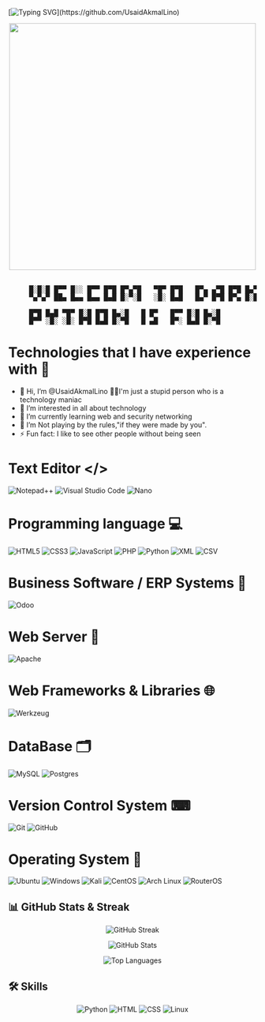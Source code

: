 [![Typing SVG](https://readme-typing-svg.herokuapp.com/?font=Monaco&color=ffffff&size=45&center=true&vCenter=true&width=1000&lines=Hallo+!+Welcome+to+My+Room;My+name+is+Circuitz+aka+Akmal+!)](https://github.com/UsaidAkmalLino)

<div align="center">
  <img src="https://media.tenor.com/zzntm2_9B3gAAAAC/hacker.gif width="999"  height="500" ">
</div>
<br>

<pre>
     █░█░█ █▀▀ █░░ █▀▀ █▀█ █▀▄▀█   ▀█▀ █▀█   █▀▄ ▄▀█ █▀█ █▄▀   █▀█ █▀█ █▀█ █▀▄▀█   █▀ █▀█ █▀▀ █ █▀▀ ▀█▀ █▄█
     ▀▄▀▄▀ ██▄ █▄▄ █▄▄ █▄█ █░▀░█   ░█░ █▄█   █▄▀ █▀█ █▀▄ █░█   █▀▄ █▄█ █▄█ █░▀░█   ▄█ █▄█ █▄▄ █ ██▄ ░█░ ░█░
    
     █▀█ █▄█ ▀█▀ █░█ █▀█ █▄░█   █ █▀   █▀▀ █░█ █▄░█
     █▀▀ ░█░ ░█░ █▀█ █▄█ █░▀█   █ ▄█   █▀░ █▄█ █░▀█
</pre>


# Technologies that I have experience with 🚀

- 👋 Hi, I’m @UsaidAkmalLino 👨‍💻I'm just a stupid person who is a technology maniac
- 👀 I’m interested in all about technology
- 🌱 I’m currently learning web and security networking
- 👾 I’m Not playing by the rules,"if they were made by you".
- ⚡ Fun fact: I like to see other people without being seen

# Text Editor </>
![Notepad++](https://img.shields.io/badge/Notepad++-90E59A.svg?style=for-the-badge&logo=notepad%2b%2b&logoColor=black)
![Visual Studio Code](https://img.shields.io/badge/Visual%20Studio%20Code-0078d7.svg?style=for-the-badge&logo=visual-studio-code&logoColor=white)
![Nano](https://img.shields.io/badge/Nano-%2311AB00.svg?style=for-the-badge&logo=gnu-nano&logoColor=white)

# Programming language 💻
![HTML5](https://img.shields.io/badge/html5-%23E34F26.svg?style=for-the-badge&logo=html5&logoColor=white)
![CSS3](https://img.shields.io/badge/css3-%231572B6.svg?style=for-the-badge&logo=css3&logoColor=white)
![JavaScript](https://img.shields.io/badge/javascript-%23323330.svg?style=for-the-badge&logo=javascript&logoColor=%23F7DF1E)
![PHP](https://img.shields.io/badge/php-%23777BB4.svg?style=for-the-badge&logo=php&logoColor=white)
![Python](https://img.shields.io/badge/python-3670A0?style=for-the-badge&logo=python&logoColor=ffdd54)
![XML](https://img.shields.io/badge/XML-%23005C0F.svg?style=for-the-badge&logo=xml&logoColor=white)
![CSV](https://img.shields.io/badge/CSV-%23239120.svg?style=for-the-badge&logo=csv&logoColor=white)

# Business Software / ERP Systems 💼
![Odoo](https://img.shields.io/badge/Odoo-714B67?style=for-the-badge&logo=odoo&logoColor=white)

# Web Server 📡
![Apache](https://img.shields.io/badge/apache-%23D42029.svg?style=for-the-badge&logo=apache&logoColor=white)

# Web Frameworks & Libraries 🌐
![Werkzeug](https://img.shields.io/badge/Werkzeug-000000?style=for-the-badge&logo=python&logoColor=white)

# DataBase 🗂️
![MySQL](https://img.shields.io/badge/mysql-%2300f.svg?style=for-the-badge&logo=mysql&logoColor=white)
![Postgres](https://img.shields.io/badge/postgres-%23316192.svg?style=for-the-badge&logo=postgresql&logoColor=white)

# Version Control System ⌨
![Git](https://img.shields.io/badge/git-%23F05033.svg?style=for-the-badge&logo=git&logoColor=white)
![GitHub](https://img.shields.io/badge/github-%23121011.svg?style=for-the-badge&logo=github&logoColor=white)

# Operating System 💽
![Ubuntu](https://img.shields.io/badge/Ubuntu-E95420?style=for-the-badge&logo=ubuntu&logoColor=white)
![Windows](https://img.shields.io/badge/Windows-0078D6?style=for-the-badge&logo=windows&logoColor=white)
![Kali](https://img.shields.io/badge/Kali-268BEE?style=for-the-badge&logo=kalilinux&logoColor=white)
![CentOS](https://img.shields.io/badge/CentOS-262577?style=for-the-badge&logo=CentOS&logoColor=white)
![Arch Linux](https://img.shields.io/badge/Arch%20Linux-1793D1?style=for-the-badge&logo=arch-linux&logoColor=white)
![RouterOS](https://img.shields.io/badge/RouterOS-D9252F?style=for-the-badge&logo=mikrotik&logoColor=white)

## 📊 GitHub Stats & Streak
<p align="center">
  <img src="https://github-readme-streak-stats.herokuapp.com/?user=UsaidAkmal&theme=radical" alt="GitHub Streak" />
</p>
<p align="center">
  <img src="https://github-readme-stats.vercel.app/api?username=UsaidAkmal&show_icons=true&theme=radical" alt="GitHub Stats" />
</p>
<p align="center">
  <img src="https://github-readme-stats.vercel.app/api/top-langs/?username=UsaidAkmal&layout=compact&theme=radical&langs_count=8&custom_title=Top%20Languages&hide=java&card_width=445" alt="Top Languages" />
</p>

## 🛠️ Skills
<p align="center">
  <img src="https://img.shields.io/badge/Python-Advanced-green?style=for-the-badge&logo=python" alt="Python" />
  <img src="https://img.shields.io/badge/HTML-Intermediate-orange?style=for-the-badge&logo=html5" alt="HTML" />
  <img src="https://img.shields.io/badge/CSS-Intermediate-blue?style=for-the-badge&logo=css3" alt="CSS" />
  <img src="https://img.shields.io/badge/Linux-Intermediate-yellow?style=for-the-badge&logo=linux" alt="Linux" />
</p>



<!---
UsaidAkmalLinoRabbanni/UsaidAkmal is a ✨ special ✨ repository because its `README.md` (this file) appears on your GitHub profile.
You can click the Preview link to take a look at your changes.
--->
